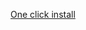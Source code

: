 [One click install](https://github.com/BrunkMortel/Show-youtube-video-chapter-script/raw/master/ShowYoutubeVideoChapter.user.js)
